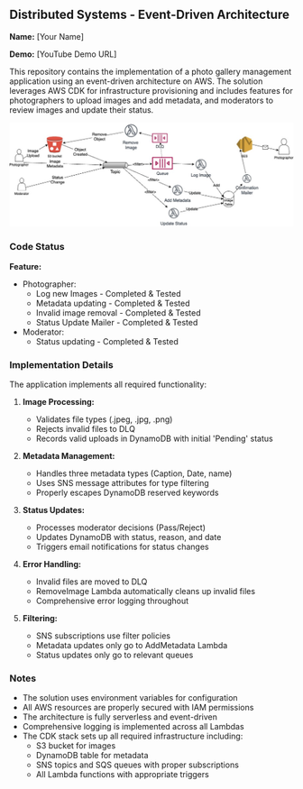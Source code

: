 ## Distributed Systems - Event-Driven Architecture

__Name:__ [Your Name]

__Demo:__ [YouTube Demo URL]

This repository contains the implementation of a photo gallery management application using an event-driven architecture on AWS. The solution leverages AWS CDK for infrastructure provisioning and includes features for photographers to upload images and add metadata, and moderators to review images and update their status.

![](./images/arch.jpg)

### Code Status

__Feature:__
+ Photographer:
  + Log new Images - Completed & Tested
  + Metadata updating - Completed & Tested
  + Invalid image removal - Completed & Tested  
  + Status Update Mailer - Completed & Tested
+ Moderator:
  + Status updating - Completed & Tested

### Implementation Details

The application implements all required functionality:

1. **Image Processing:**
   - Validates file types (.jpeg, .jpg, .png)
   - Rejects invalid files to DLQ
   - Records valid uploads in DynamoDB with initial 'Pending' status

2. **Metadata Management:**
   - Handles three metadata types (Caption, Date, name)
   - Uses SNS message attributes for type filtering
   - Properly escapes DynamoDB reserved keywords

3. **Status Updates:**
   - Processes moderator decisions (Pass/Reject)
   - Updates DynamoDB with status, reason, and date
   - Triggers email notifications for status changes

4. **Error Handling:**
   - Invalid files are moved to DLQ
   - RemoveImage Lambda automatically cleans up invalid files
   - Comprehensive error logging throughout

5. **Filtering:**
   - SNS subscriptions use filter policies
   - Metadata updates only go to AddMetadata Lambda
   - Status updates only go to relevant queues

### Notes

- The solution uses environment variables for configuration
- All AWS resources are properly secured with IAM permissions
- The architecture is fully serverless and event-driven
- Comprehensive logging is implemented across all Lambdas
- The CDK stack sets up all required infrastructure including:
  - S3 bucket for images
  - DynamoDB table for metadata
  - SNS topics and SQS queues with proper subscriptions
  - All Lambda functions with appropriate triggers